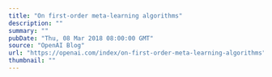 ```yaml
---
title: "On first-order meta-learning algorithms"
description: ""
summary: ""
pubDate: "Thu, 08 Mar 2018 08:00:00 GMT"
source: "OpenAI Blog"
url: "https://openai.com/index/on-first-order-meta-learning-algorithms"
thumbnail: ""
---
```


